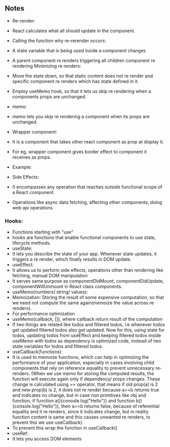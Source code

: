 ## Notes
- Re-render:
 - React calculates what all should update in the component.
 - Calling the function
 why re-rerender occurs:
 - A state variable that is being used inside a component changes
 - A parent component re renders triggering all children component re rendering
 Minimizing re renders:
 - Move the state down, so that static content does not re render and specific component re renders which has state defined in it.
 - Employ useMemo hook, so that it lets us skip re rendering when a components props are unchanged.
- memo:
 - memo lets you skip re rendering a component when its props are unchanged.
- Wrapper component:
 - It is a component that takes other react component as prop at display it.
 - For eg, wrapper component gives border effect to component it receives as props.
 - Example:  <CardWrapper><Card /></CardWrapper>

- Side Effects:
 - It encompasses any operation that reaches outside functional scope of a React component.
 - Operations like async data fetching, affecting other components, doing web api operations

### Hooks:
- Functions starting with "use"
- hooks are functions that enable functional components to use state, lifecycle methods.
 - useState:
  - It lets you describe the state of your app. Whenever state updates, it triggers a re render, which finally results in DOM update.
 - useEffect:
  - It allows us to perform side effects, operations other than rendering like fetching, manual DOM manipulation
  - It serves same purpose as componentDidMount, componentDidUpdate, componentWillUnmount in React class components.
 - useMemo(numbers/ string/ values):
  - Memoization: Storing the result of some expensive computation, so that we need not compute the same again(memoize the value across re renders).
  - For performance optimization
  - useMemo(callback, []), where callback return result of the computation
  - If two things are related like todos and filtered todos, i.e whenever todos get updated filtered todos also get updated. Now for this, using state for todos, updating todos from useEffect and keeping filtered todos inside useMemo with todos as dependency is optimized code, instead of two state variables for todos and filtered todos.
 - useCallback(functions):
  - It is used to memoize functions, which can help in optimizing the performance of your application, especially in cases involving child components that rely on reference equality to prevent unnecessary re-renders. (When we use memo for storing the computed results, the function will execute again only if dependency/ props changes. These change is calculated using == operator, that means if old prop(a) is 2 and new prop(b) is 2, it does not re render because a==b returns true and indicates no change, but in case non primitives like obj and function, if function a(){conosle.log("Hello")} and function b(){console.log("Hello")}, then a==b returns false, because of referential equality and it re renders, since it indicates change, but in reality function content is same and this causes unwanted re renders, to prevent this we use useCallback)
  - To prevent this wrap the function in useCallback()
- useRef:
 - It lets you access DOM elements



